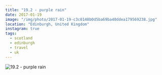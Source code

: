 ```yaml
---
title: "19.2 - purple rain"
date: 2017-01-19
image: "/img/photo/2017-01-19-c3c0148b0d5ba69ba40ddea179569238.jpg"
location: "Edinburgh, United Kingdom"
instagram: true
tags:
  - scotland
  - edinburgh
  - travel
  - uk
---
```


![19.2 - purple rain](/img/photo/2017-01-19-c3c0148b0d5ba69ba40ddea179569238.jpg)

